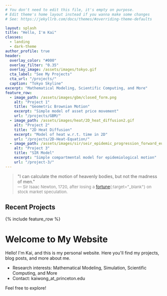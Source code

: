 ```yaml
---
# You don't need to edit this file, it's empty on purpose.
# Edit theme's home layout instead if you wanna make some changes
# See: https://jekyllrb.com/docs/themes/#overriding-theme-defaults

layout: splash
title: "Hello, I'm Kai"
classes:
  - landing
  - dark-theme
author_profile: true
header:
  overlay_color: "#000"
  overlay_filter: "0.35"
  overlay_image: /assets/images/tokyo.gif
  cta_label: "See My Projects"
  cta_url: "/projects/"
  caption: "Tokyo Skyline"
excerpt: "Mathematical Modeling, Scientific Computing, and More"
feature_row:
  - image_path: /assets/images/gbm/closed_form.png
    alt: "Project 1"
    title: "Geometric Brownian Motion"
    excerpt: "Simple model of asset price movement"
    url: "/projects/GBM/"
  - image_path: /assets/images/heat/2D_heat_diffusion2.gif
    alt: "Project 2"
    title: "2D Heat Diffusion"
    excerpt: "Model of heat w.r.t. time in 2D"
    url: "/projects/2D-Heat-Equation/"
  - image_path: /assets/images/sir/seir_epidemic_progression_forward_euler.gif
    alt: "Project 3"
    title: "SIR Model"
    excerpt: "Simple compartmental model for epidemiological motion"
    url: "/project-3/"
---
```


> "I can calculate the motion of heavenly bodies, but not the madness of men."  
> <span style="font-size:0.95em; color:#888;">— Sir Isaac Newton, 1720, after losing a [fortune](https://pubs.aip.org/physicstoday/article/73/7/30/800801/Isaac-Newton-and-the-perils-of-the-financial-South){:target="_blank"} on stock market speculation.</span>

## Recent Projects

{% include feature_row %}

# Welcome to My Website

Hello! I'm Kai, and this is my personal website. Here you'll find my projects, blog posts, and more about me.

- Research interests: Mathematical Modeling, Simulation, Scientific Computing, and More
- Contact: kaiwong_at_princeton.edu

Feel free to explore!